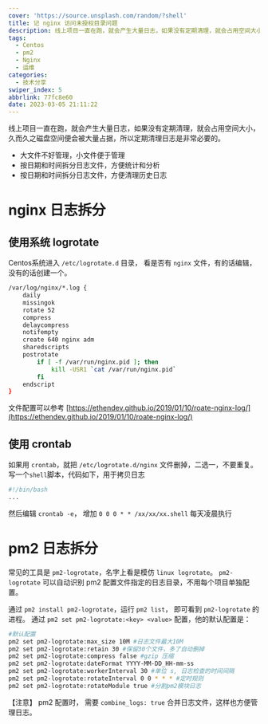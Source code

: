 ```yaml
---
cover: 'https://source.unsplash.com/random/?shell'
title: 记 nginx 访问未授权目录问题
description: 线上项目一直在跑，就会产生大量日志，如果没有定期清理，就会占用空间大小，久而久之磁盘空间便会被大量占据，所以定期清理日志是非常必要的。
tags:
  - Centos
  - pm2
  - Nginx
  - 运维
categories:
  - 技术分享
swiper_index: 5
abbrlink: 77fc8e60
date: 2023-03-05 21:11:22
---
```


线上项目一直在跑，就会产生大量日志，如果没有定期清理，就会占用空间大小，久而久之磁盘空间便会被大量占据，所以定期清理日志是非常必要的。

- 大文件不好管理，小文件便于管理
- 按日期和时间拆分日志文件，方便统计和分析
- 按日期和时间拆分日志文件，方便清理历史日志

# nginx 日志拆分

## 使用系统 logrotate
Centos系统进入 `/etc/logrotate.d` 目录， 看是否有 `nginx` 文件，有的话编辑，没有的话创建一个。
```bash
/var/log/nginx/*.log {
    daily
    missingok
    rotate 52
    compress
    delaycompress
    notifempty
    create 640 nginx adm
    sharedscripts
    postrotate
        if [ -f /var/run/nginx.pid ]; then
            kill -USR1 `cat /var/run/nginx.pid`
        fi
    endscript
}
```
文件配置可以参考 [https://ethendev.github.io/2019/01/10/roate-nginx-log/](https://ethendev.github.io/2019/01/10/roate-nginx-log/)

## 使用 crontab
如果用 `crontab`，就把 `/etc/logrotate.d/nginx` 文件删掉，二选一，不要重复。
写一个`shell`脚本，代码如下，用于拷贝日志
```bash
#!/bin/bash
...
```
然后编辑 `crontab -e`， 增加 `0 0 0 * * /xx/xx/xx.shell` 每天凌晨执行

# pm2 日志拆分
常见的工具是 `pm2-logrotate`，名字上看是模仿 `linux logrotate`。
`pm2-logrotate` 可以自动识别 pm2 配置文件指定的日志目录，不用每个项目单独配置。

通过 `pm2 install pm2-logrotate`，运行 `pm2 list`， 即可看到 `pm2-logrotate` 的进程。
通过 `pm2 set pm2-logrotate:<key> <value>` 配置，他的默认配置是：
```bash
#默认配置
pm2 set pm2-logrotate:max_size 10M #日志文件最大10M
pm2 set pm2-logrotate:retain 30 #保留30个文件，多了自动删掉
pm2 set pm2-logrotate:compress false #gzip 压缩
pm2 set pm2-logrotate:dateFormat YYYY-MM-DD_HH-mm-ss 
pm2 set pm2-logrotate:workerInterval 30 #单位 s, 日志检查的时间间隔
pm2 set pm2-logrotate:rotateInterval 0 0 * * * #定时规则
pm2 set pm2-logrotate:rotateModule true #分割pm2模块日志
```
【注意】 pm2 配置时， 需要 `combine_logs: true` 合并日志文件，这样也方便管理日志。

